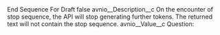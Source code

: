 <?xml version="1.0" encoding="UTF-8"?>
<CustomMetadata xmlns="http://soap.sforce.com/2006/04/metadata" xmlns:xsi="http://www.w3.org/2001/XMLSchema-instance" xmlns:xsd="http://www.w3.org/2001/XMLSchema">
    <label>End Sequence For Draft</label>
    <protected>false</protected>
    <values>
        <field>avnio__Description__c</field>
        <value xsi:type="xsd:string">On the encounter of stop sequence, the API will stop generating further tokens. The returned text will not contain the stop sequence.</value>
    </values>
    <values>
        <field>avnio__Value__c</field>
        <value xsi:type="xsd:string">Question:</value>
    </values>
</CustomMetadata>
